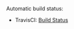 
Automatic build status:

* TravisCI: [Build Status](https://travis-ci.org/xbrakl/PB173.svg?branch=master)